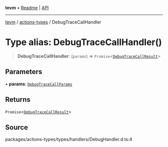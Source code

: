 **tevm** • [Readme](../../README.md) \| [API](../../modules.md)

***

[tevm](../../README.md) / [actions-types](../README.md) / DebugTraceCallHandler

# Type alias: DebugTraceCallHandler()

> **DebugTraceCallHandler**: (`params`) => `Promise`\<[`DebugTraceCallResult`](DebugTraceCallResult.md)\>

## Parameters

• **params**: [`DebugTraceCallParams`](DebugTraceCallParams.md)

## Returns

`Promise`\<[`DebugTraceCallResult`](DebugTraceCallResult.md)\>

## Source

packages/actions-types/types/handlers/DebugHandler.d.ts:4
